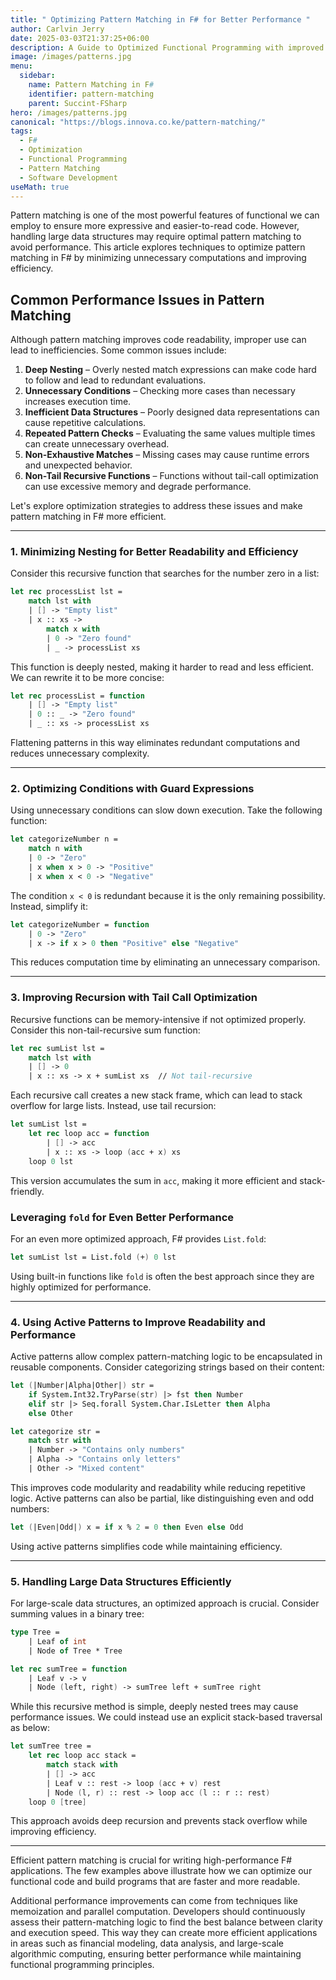 ```yaml
---
title: " Optimizing Pattern Matching in F# for Better Performance "
author: Carlvin Jerry
date: 2025-03-03T21:37:25+06:00
description: A Guide to Optimized Functional Programming with improved pattern matching.
image: /images/patterns.jpg
menu:
  sidebar:
    name: Pattern Matching in F#
    identifier: pattern-matching
    parent: Succint-FSharp
hero: /images/patterns.jpg
canonical: "https://blogs.innova.co.ke/pattern-matching/" 
tags:
  - F#
  - Optimization
  - Functional Programming
  - Pattern Matching
  - Software Development
useMath: true
---
```


Pattern matching is one of the most powerful features of functional we can employ to ensure more expressive and easier-to-read code. However, handling large data structures may require optimal pattern matching to avoid performance. This article explores techniques to optimize pattern matching in F# by minimizing unnecessary computations and improving efficiency.

## Common Performance Issues in Pattern Matching

Although pattern matching improves code readability, improper use can lead to inefficiencies. Some common issues include:

1. **Deep Nesting** – Overly nested match expressions can make code hard to follow and lead to redundant evaluations.
2. **Unnecessary Conditions** – Checking more cases than necessary increases execution time.
3. **Inefficient Data Structures** – Poorly designed data representations can cause repetitive calculations.
4. **Repeated Pattern Checks** – Evaluating the same values multiple times can create unnecessary overhead.
5. **Non-Exhaustive Matches** – Missing cases may cause runtime errors and unexpected behavior.
6. **Non-Tail Recursive Functions** – Functions without tail-call optimization can use excessive memory and degrade performance.

Let's explore optimization strategies to address these issues and make pattern matching in F# more efficient.

---

### 1. Minimizing Nesting for Better Readability and Efficiency

Consider this recursive function that searches for the number zero in a list:

```fsharp
let rec processList lst =
    match lst with
    | [] -> "Empty list"
    | x :: xs ->
        match x with
        | 0 -> "Zero found"
        | _ -> processList xs
```

This function is deeply nested, making it harder to read and less efficient. We can rewrite it to be more concise:

```fsharp
let rec processList = function
    | [] -> "Empty list"
    | 0 :: _ -> "Zero found"
    | _ :: xs -> processList xs
```

Flattening patterns in this way eliminates redundant computations and reduces unnecessary complexity.

---

### 2. Optimizing Conditions with Guard Expressions

Using unnecessary conditions can slow down execution. Take the following function:

```fsharp
let categorizeNumber n =
    match n with
    | 0 -> "Zero"
    | x when x > 0 -> "Positive"
    | x when x < 0 -> "Negative"
```

The condition `x < 0` is redundant because it is the only remaining possibility. Instead, simplify it:

```fsharp
let categorizeNumber = function
    | 0 -> "Zero"
    | x -> if x > 0 then "Positive" else "Negative"
```

This reduces computation time by eliminating an unnecessary comparison.

---

### 3. Improving Recursion with Tail Call Optimization

Recursive functions can be memory-intensive if not optimized properly. Consider this non-tail-recursive sum function:

```fsharp
let rec sumList lst =
    match lst with
    | [] -> 0
    | x :: xs -> x + sumList xs  // Not tail-recursive
```

Each recursive call creates a new stack frame, which can lead to stack overflow for large lists. Instead, use tail recursion:

```fsharp
let sumList lst =
    let rec loop acc = function
        | [] -> acc
        | x :: xs -> loop (acc + x) xs
    loop 0 lst
```

This version accumulates the sum in `acc`, making it more efficient and stack-friendly.

### Leveraging `fold` for Even Better Performance

For an even more optimized approach, F# provides `List.fold`:

```fsharp
let sumList lst = List.fold (+) 0 lst
```

Using built-in functions like `fold` is often the best approach since they are highly optimized for performance.

---

### 4. Using Active Patterns to Improve Readability and Performance

Active patterns allow complex pattern-matching logic to be encapsulated in reusable components. Consider categorizing strings based on their content:

```fsharp
let (|Number|Alpha|Other|) str =
    if System.Int32.TryParse(str) |> fst then Number
    elif str |> Seq.forall System.Char.IsLetter then Alpha
    else Other

let categorize str =
    match str with
    | Number -> "Contains only numbers"
    | Alpha -> "Contains only letters"
    | Other -> "Mixed content"
```

This improves code modularity and readability while reducing repetitive logic. Active patterns can also be partial, like distinguishing even and odd numbers:

```fsharp
let (|Even|Odd|) x = if x % 2 = 0 then Even else Odd
```

Using active patterns simplifies code while maintaining efficiency.

---

### 5. Handling Large Data Structures Efficiently

For large-scale data structures, an optimized approach is crucial. Consider summing values in a binary tree:

```fsharp
type Tree =
    | Leaf of int
    | Node of Tree * Tree

let rec sumTree = function
    | Leaf v -> v
    | Node (left, right) -> sumTree left + sumTree right
```

While this recursive method is simple, deeply nested trees may cause performance issues. We could instead use an explicit stack-based traversal as below:

```fsharp
let sumTree tree =
    let rec loop acc stack =
        match stack with
        | [] -> acc
        | Leaf v :: rest -> loop (acc + v) rest
        | Node (l, r) :: rest -> loop acc (l :: r :: rest)
    loop 0 [tree]
```

This approach avoids deep recursion and prevents stack overflow while improving efficiency.

---


Efficient pattern matching is crucial for writing high-performance F# applications. The few examples above illustrate how we can optimize our functional code and build programs that are faster and more readable.

Additional performance improvements can come from techniques like memoization and parallel computation. Developers should continuously assess their pattern-matching logic to find the best balance between clarity and execution speed. This way they can create more efficient applications in areas such as financial modeling, data analysis, and large-scale algorithmic computing, ensuring better performance while maintaining functional programming principles.

